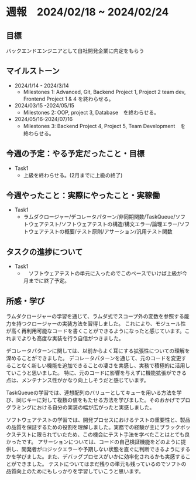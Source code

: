 # 週報　2024/02/18 ~ 2024/02/24
## 目標   
バックエンドエンジニアとして自社開発企業に内定をもらう

## マイルストーン
- 2024/1/14 - 2024/3/14
  - Milestones 1: Advanced, Git, Backend Project 1, Project 2 team dev, Frontend Project 1 & 4 を終わらせる。
- 2024/03/15 -2024/05/15
  - Milestones 2: OOP, project 3, Database　を終わらせる。
- 2024/05/16-2024/07/16
  - Milestones 3: Backend Project 4, Project 5, Team Development　を終わらせる。
   
## 今週の予定：やる予定だったこと・目標
  - Task1
    - 上級を終わらせる。(2月までに上級の終了) 

## 今週やったこと：実際にやったこと・実稼働
- Task1
  - ラムダクロージャー/デコレータパターン/非同期関数/TaskQueue/ソフトウェアテスト/ソフトウェアテストの構造/構文エラー/論理エラー/ソフトウェアテストの概要/テスト原則/アサーション/汎用テスト関数

## タスクの進捗について
- Task1
  - 　ソフトウェアテストの単元に入ったのでこのペースでいけば上級が今月までに終了予定。

## 所感・学び

ラムダクロージャーの学習を通じて、ラムダ式でスコープ外の変数を参照する能力を持つクロージャーの実装方法を習得しました。
これにより、モジュール性が高く再利用可能なコードを書くことができるようになったと感じています。これまでよりも高度な実装を行う自信がつきました。

デコレータパターンに関しては、以前からよく耳にする拡張性についての理解を深めることができました。
デコレータパターンを通じて、元のコードを変更することなく新しい機能を追加できることの凄さを実感し、実務で積極的に活用していこうと思いました。
特に、元のコードに影響を与えずに機能拡張ができる点は、メンテナンス性がかなり向上しそうだと感じています。

TaskQueueの学習では、連想配列のバリューとしてキューを用いる方法を学び、同じキーに対して複数の値をもたせる方法を学びました。そのおかげでプログラミングにおける自分の実装の幅が広がったと実感しました。

ソフトウェアテストの学習では、開発プロセスにおけるテストの重要性と、製品の品質を保証するための役割を理解しました。実務での経験が主にブラックボックステストに限られていたため、この機会にテスト手法を学べたことはとても良かったです。
アサーションについては、コードの自己検証機能をどのように提供し、開発者がロジックエラーや予期しない状態を直ぐに判断できるようにするかを学びました。また、デバッグプロセスがいかに効率化されるかも実感することができました。
テストについてはまだ残りの単元も残っているのでソフトの品質向上のためにもしっかりを学習していこうと思います。
